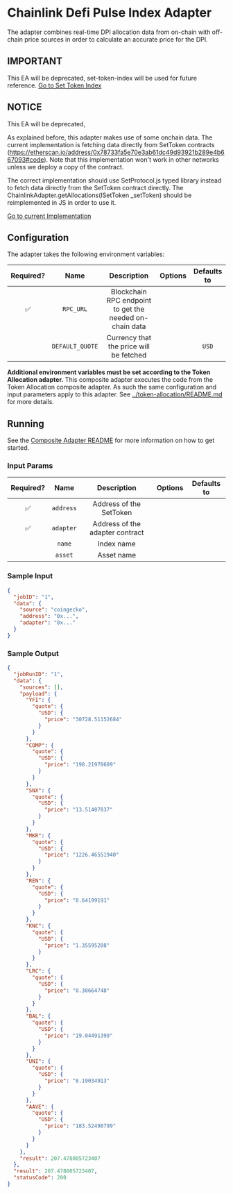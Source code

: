 # Chainlink Defi Pulse Index Adapter

The adapter combines real-time DPI allocation data from on-chain with off-chain price sources in order to calculate an accurate price for the DPI.

## IMPORTANT

This EA will be deprecated, set-token-index will be used for future reference. [Go to Set Token Index](../set-token-index/README.md)

## NOTICE

This EA will be deprecated,

As explained before, this adapter makes use of some onchain data. The current implementation is fetching data directly from SetToken contracts (https://etherscan.io/address/0x78733fa5e70e3ab61dc49d93921b289e4b667093#code). Note that this implementation won't work in other networks unless we deploy a copy of the contract.

The correct implementation should use SetProtocol.js typed library instead to fetch data directly from the SetToken contract directly.
The ChainlinkAdapter.getAllocations(ISetToken \_setToken) should be reimplemented in JS in order to use it.

[Go to current Implementation](./src/index-allocations/index.ts)

## Configuration

The adapter takes the following environment variables:

| Required? |      Name       |                       Description                       | Options | Defaults to |
| :-------: | :-------------: | :-----------------------------------------------------: | :-----: | :---------: |
|    ✅     |    `RPC_URL`    | Blockchain RPC endpoint to get the needed on-chain data |         |             |
|           | `DEFAULT_QUOTE` |         Currency that the price will be fetched         |         |    `USD`    |

**Additional environment variables must be set according to the Token Allocation adapter.**
This composite adapter executes the code from the Token Allocation composite adapter. As such the same configuration and input parameters apply to this adapter. See [../token-allocation/README.md](../token-allocation/README.md) for more details.

## Running

See the [Composite Adapter README](../README.md) for more information on how to get started.

### Input Params

| Required? |   Name    |           Description           | Options | Defaults to |
| :-------: | :-------: | :-----------------------------: | :-----: | :---------: |
|    ✅     | `address` |     Address of the SetToken     |         |             |
|    ✅     | `adapter` | Address of the adapter contract |         |             |
|           |  `name`   |           Index name            |         |             |
|           |  `asset`  |           Asset name            |         |             |

### Sample Input

```json
{
  "jobID": "1",
  "data": {
    "source": "coingecko",
    "address": "0x...",
    "adapter": "0x..."
  }
}
```

### Sample Output

```json
{
  "jobRunID": "1",
  "data": {
    "sources": [],
    "payload": {
      "YFI": {
        "quote": {
          "USD": {
            "price": "30728.51152684"
          }
        }
      },
      "COMP": {
        "quote": {
          "USD": {
            "price": "198.21970609"
          }
        }
      },
      "SNX": {
        "quote": {
          "USD": {
            "price": "13.51407837"
          }
        }
      },
      "MKR": {
        "quote": {
          "USD": {
            "price": "1226.46551940"
          }
        }
      },
      "REN": {
        "quote": {
          "USD": {
            "price": "0.64199191"
          }
        }
      },
      "KNC": {
        "quote": {
          "USD": {
            "price": "1.35595208"
          }
        }
      },
      "LRC": {
        "quote": {
          "USD": {
            "price": "0.38664748"
          }
        }
      },
      "BAL": {
        "quote": {
          "USD": {
            "price": "19.04491399"
          }
        }
      },
      "UNI": {
        "quote": {
          "USD": {
            "price": "8.19034913"
          }
        }
      },
      "AAVE": {
        "quote": {
          "USD": {
            "price": "183.52498799"
          }
        }
      }
    },
    "result": 207.478005723407
  },
  "result": 207.478005723407,
  "statusCode": 200
}
```
